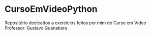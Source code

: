 # CursoEmVideoPython
Repositório dedicados a exercicios feitos por mim do Curso em Video 
Professor: Gustavo Guanabara
